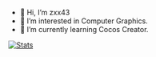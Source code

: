 - 👋 Hi, I’m zxx43
- 👀 I’m interested in Computer Graphics.
- 🌱 I’m currently learning Cocos Creator.  

[![Stats](https://github-readme-stats.vercel.app/api?username=zxx43&show_icons=true&count_private=true&theme=radical)](https://github.com/zxx43)
<!---
zxx43/zxx43 is a ✨ special ✨ repository because its `README.md` (this file) appears on your GitHub profile.
You can click the Preview link to take a look at your changes.
--->
